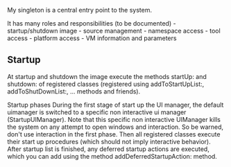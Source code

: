 My singleton is a central entry point to the system.

It has many roles and responsibilities (to be documented)
	- startup/shutdown image
	- source management
	- namespace access
	- tool access
	- platform access
	- VM information and parameters	
	
Startup
-----------
At startup and shutdown the image execute the methods startUp: and shutdown: of registered classes (registered using addToStartUpList:, addToShutDownList:, ... methods and friends).
	
Startup phases
During the first stage of start up the UI manager, the default uimanager is switched to a specific non interactive ui manager (StartupUIManager). Note that this specific non interactive UIManager kills the system on any attempt to open windows and interaction. So be warned, don't use interaction in the first phase. 
Then all registered classes execute their start up procedures (which should not imply interactive behavior). 
After startup list is finished, any deferred startup actions are executed, which you can add using the method
addDeferredStartupAction: method.  





